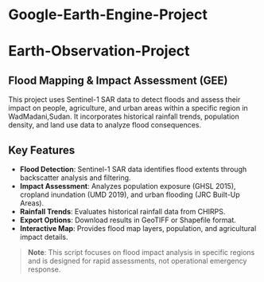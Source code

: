 # Google-Earth-Engine-Project
# Earth-Observation-Project  
## Flood Mapping & Impact Assessment (GEE)  

This project uses Sentinel-1 SAR data to detect floods and assess their impact on people, agriculture, and urban areas within a specific region in WadMadani,Sudan. It incorporates historical rainfall trends, population density, and land use data to analyze flood consequences.

## Key Features  
- **Flood Detection**: Sentinel-1 SAR data identifies flood extents through backscatter analysis and filtering.  
- **Impact Assessment**: Analyzes population exposure (GHSL 2015), cropland inundation (UMD 2019), and urban flooding (JRC Built-Up Areas).  
- **Rainfall Trends**: Evaluates historical rainfall data from CHIRPS.  
- **Export Options**: Download results in GeoTIFF or Shapefile format.  
- **Interactive Map**: Provides flood map layers, population, and agricultural impact details.

> **Note**: This script focuses on flood impact analysis in specific regions and is designed for rapid assessments, not operational emergency response.
